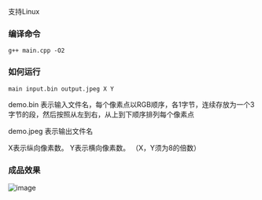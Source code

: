 支持Linux

### 编译命令
```
g++ main.cpp -O2
```
### 如何运行

```
main input.bin output.jpeg X Y
```
demo.bin 表示输入文件名，每个像素点以RGB顺序，各1字节，连续存放为一个3字节的段，然后按照从左到右，从上到下顺序排列每个像素点

demo.jpeg 表示输出文件名

X表示纵向像素数。
Y表示横向像素数。
（X，Y须为8的倍数）

### 成品效果

![image](https://raw.githubusercontent.com/dyxg/What-is-JPEG/main/demo.jpeg)

